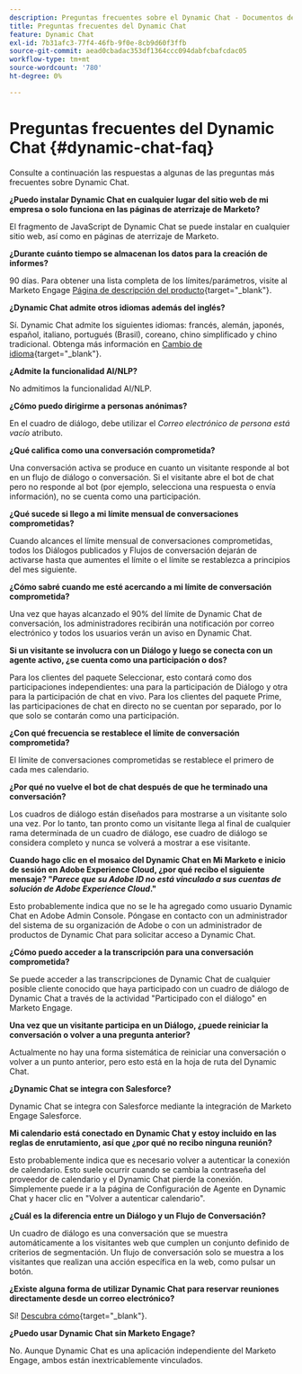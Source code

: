 ```yaml
---
description: Preguntas frecuentes sobre el Dynamic Chat - Documentos de Marketo - Documentación del producto
title: Preguntas frecuentes del Dynamic Chat
feature: Dynamic Chat
exl-id: 7b31afc3-77f4-46fb-9f0e-8cb9d60f3ffb
source-git-commit: aead0cbadac353df1364ccc094dabfcbafcdac05
workflow-type: tm+mt
source-wordcount: '780'
ht-degree: 0%

---
```


# Preguntas frecuentes del Dynamic Chat {#dynamic-chat-faq}

Consulte a continuación las respuestas a algunas de las preguntas más frecuentes sobre Dynamic Chat.

**¿Puedo instalar Dynamic Chat en cualquier lugar del sitio web de mi empresa o solo funciona en las páginas de aterrizaje de Marketo?**

El fragmento de JavaScript de Dynamic Chat se puede instalar en cualquier sitio web, así como en páginas de aterrizaje de Marketo.

**¿Durante cuánto tiempo se almacenan los datos para la creación de informes?**

90 días. Para obtener una lista completa de los límites/parámetros, visite al Marketo Engage [Página de descripción del producto](https://helpx.adobe.com/legal/product-descriptions/adobe-marketo-engage---product-description.html){target="_blank"}.

**¿Dynamic Chat admite otros idiomas además del inglés?**

Sí. Dynamic Chat admite los siguientes idiomas: francés, alemán, japonés, español, italiano, portugués (Brasil), coreano, chino simplificado y chino tradicional. Obtenga más información en [Cambio de idioma](/help/marketo/product-docs/demand-generation/dynamic-chat/dynamic-chat-overview.md#changing-the-language){target="_blank"}.

**¿Admite la funcionalidad AI/NLP?**

No admitimos la funcionalidad AI/NLP.

**¿Cómo puedo dirigirme a personas anónimas?**

En el cuadro de diálogo, debe utilizar el _Correo electrónico de persona está vacío_ atributo.

**¿Qué califica como una conversación comprometida?**

Una conversación activa se produce en cuanto un visitante responde al bot en un flujo de diálogo o conversación. Si el visitante abre el bot de chat pero no responde al bot (por ejemplo, selecciona una respuesta o envía información), no se cuenta como una participación.

**¿Qué sucede si llego a mi límite mensual de conversaciones comprometidas?**

Cuando alcances el límite mensual de conversaciones comprometidas, todos los Diálogos publicados y Flujos de conversación dejarán de activarse hasta que aumentes el límite o el límite se restablezca a principios del mes siguiente.

**¿Cómo sabré cuando me esté acercando a mi límite de conversación comprometida?**

Una vez que hayas alcanzado el 90% del límite de Dynamic Chat de conversación, los administradores recibirán una notificación por correo electrónico y todos los usuarios verán un aviso en Dynamic Chat.

**Si un visitante se involucra con un Diálogo y luego se conecta con un agente activo, ¿se cuenta como una participación o dos?**

Para los clientes del paquete Seleccionar, esto contará como dos participaciones independientes: una para la participación de Diálogo y otra para la participación de chat en vivo. Para los clientes del paquete Prime, las participaciones de chat en directo no se cuentan por separado, por lo que solo se contarán como una participación.

**¿Con qué frecuencia se restablece el límite de conversación comprometida?**

El límite de conversaciones comprometidas se restablece el primero de cada mes calendario.

**¿Por qué no vuelve el bot de chat después de que he terminado una conversación?**

Los cuadros de diálogo están diseñados para mostrarse a un visitante solo una vez. Por lo tanto, tan pronto como un visitante llega al final de cualquier rama determinada de un cuadro de diálogo, ese cuadro de diálogo se considera completo y nunca se volverá a mostrar a ese visitante.

**Cuando hago clic en el mosaico del Dynamic Chat en Mi Marketo e inicio de sesión en Adobe Experience Cloud, ¿por qué recibo el siguiente mensaje? &quot;_Parece que su Adobe ID no está vinculado a sus cuentas de solución de Adobe Experience Cloud_.&quot;**

Esto probablemente indica que no se le ha agregado como usuario Dynamic Chat en Adobe Admin Console. Póngase en contacto con un administrador del sistema de su organización de Adobe o con un administrador de productos de Dynamic Chat para solicitar acceso a Dynamic Chat.

**¿Cómo puedo acceder a la transcripción para una conversación comprometida?**

Se puede acceder a las transcripciones de Dynamic Chat de cualquier posible cliente conocido que haya participado con un cuadro de diálogo de Dynamic Chat a través de la actividad &quot;Participado con el diálogo&quot; en Marketo Engage.

**Una vez que un visitante participa en un Diálogo, ¿puede reiniciar la conversación o volver a una pregunta anterior?**

Actualmente no hay una forma sistemática de reiniciar una conversación o volver a un punto anterior, pero esto está en la hoja de ruta del Dynamic Chat.

**¿Dynamic Chat se integra con Salesforce?**

Dynamic Chat se integra con Salesforce mediante la integración de Marketo Engage Salesforce.

**Mi calendario está conectado en Dynamic Chat y estoy incluido en las reglas de enrutamiento, así que ¿por qué no recibo ninguna reunión?**

Esto probablemente indica que es necesario volver a autenticar la conexión de calendario. Esto suele ocurrir cuando se cambia la contraseña del proveedor de calendario y el Dynamic Chat pierde la conexión. Simplemente puede ir a la página de Configuración de Agente en Dynamic Chat y hacer clic en &quot;Volver a autenticar calendario&quot;.

**¿Cuál es la diferencia entre un Diálogo y un Flujo de Conversación?**

Un cuadro de diálogo es una conversación que se muestra automáticamente a los visitantes web que cumplen un conjunto definido de criterios de segmentación. Un flujo de conversación solo se muestra a los visitantes que realizan una acción específica en la web, como pulsar un botón.

**¿Existe alguna forma de utilizar Dynamic Chat para reservar reuniones directamente desde un correo electrónico?**

Sí! [Descubra cómo](https://nation.marketo.com/t5/product-blogs/using-dynamic-chat-conversational-flows-for-meeting-booking/ba-p/340936){target="_blank"}.

**¿Puedo usar Dynamic Chat sin Marketo Engage?**

No. Aunque Dynamic Chat es una aplicación independiente del Marketo Engage, ambos están inextricablemente vinculados.

